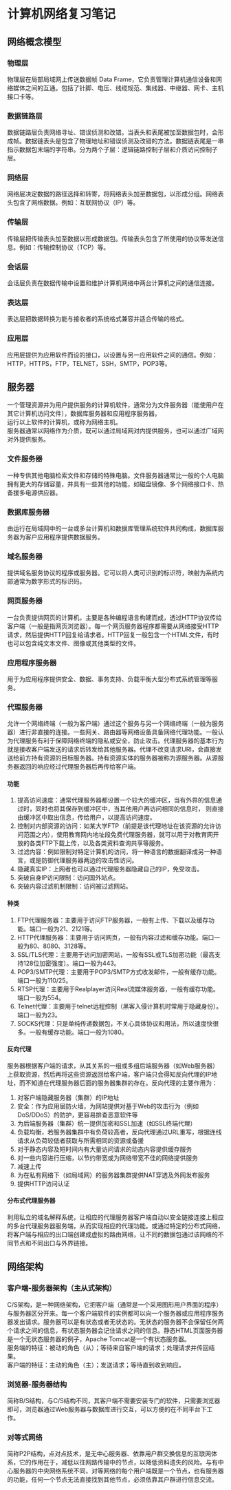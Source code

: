 # 计算机网络复习笔记

## 网络概念模型

### 物理层
物理层在局部局域网上传送数据帧 Data Frame，它负责管理计算机通信设备和网络媒体之间的互通。包括了针脚、电压、线缆规范、集线器、中继器、网卡、主机接口卡等。

### 数据链路层
数据链路层负责网络寻址、错误侦测和改错。当表头和表尾被加至数据包时，会形成帧。数据链表头是包含了物理地址和错误侦测及改错的方法。数据链表尾是一串指示数据包末端的字符串。分为两个子层：逻辑链路控制子层和介质访问控制子层。

### 网络层
网络层决定数据的路径选择和转寄，将网络表头加至数据包，以形成分组。网络表头包含了网络数据。例如：互联网协议（IP）等。

### 传输层
传输层把传输表头加至数据以形成数据包。传输表头包含了所使用的协议等发送信息。例如：传输控制协议（TCP）等。

### 会话层
会话层负责在数据传输中设置和维护计算机网络中两台计算机之间的通信连接。

### 表达层
表达层把数据转换为能与接收者的系统格式兼容并适合传输的格式。

### 应用层
应用层提供为应用软件而设的接口，以设置与另一应用软件之间的通信。例如：HTTP，HTTPS，FTP，TELNET，SSH，SMTP，POP3等。

## 服务器
一个管理资源并为用户提供服务的计算机软件，通常分为文件服务器（能使用户在其它计算机访问文件），数据库服务器和应用程序服务器。\
运行以上软件的计算机，或称为网络主机。\
服务器通常以网络作为介质，既可以通过局域网对内提供服务，也可以通过广域网对外提供服务。

### 文件服务器
一种专供其他电脑检索文件和存储的特殊电脑。文件服务器通常比一般的个人电脑拥有更大的存储容量，并具有一些其他的功能，如磁盘镜像、多个网络接口卡、热备援多电源供应器。

### 数据库服务器
由运行在局域网中的一台或多台计算机和数据库管理系统软件共同构成，数据库服务器为客户应用程序提供数据服务。

### 域名服务器
提供域名服务协议的程序或服务器。它可以将人类可识别的标识符，映射为系统内部通常为数字形式的标识码。

### 网页服务器
一台负责提供网页的计算机，主要是各种编程语言构建而成，透过HTTP协议传给客户端（一般是指网页浏览器）。每一个网页服务器程序都需要从网络接受HTTP请求，然后提供HTTP回复给请求者。HTTP回复一般包含一个HTML文件，有时也可以包含纯文本文件、图像或其他类型的文件。

### 应用程序服务器
用于为应用程序提供安全、数据、事务支持、负载平衡大型分布式系统管理等服务。

### 代理服务器
允许一个网络终端（一般为客户端）通过这个服务与另一个网络终端（一般为服务器）进行非直接的连接。一些网关、路由器等网络设备具备网络代理功能。一般认为代理服务有利于保障网络终端的隐私或安全，防止攻击。代理服务器的基本行为就是接收客户端发送的请求后转发给其他服务器。代理不改变请求URI，会直接发送给前方持有资源的目标服务器。持有资源实体的服务器被称为源服务器。从源服务器返回的响应经过代理服务器后再传给客户端。

#### 功能
1. 提高访问速度：通常代理服务器都设置一个较大的缓冲区，当有外界的信息通过时，同时也将其保存到缓冲区中，当其他用户再访问相同的信息时， 则直接由缓冲区中取出信息，传给用户，以提高访问速度。
1. 控制对内部资源的访问：如某大学FTP（前提是该代理地址在该资源的允许访问范围之内），使用教育网内地址段免费代理服务器，就可以用于对教育网开放的各类FTP下载上传，以及各类资料查询共享等服务。
1. 过滤内容：例如限制对特定计算机的访问，将一种语言的数据翻译成另一种语言，或是防御代理服务器两边的攻击性访问。
1. 隐藏真实IP：上网者也可以通过代理服务器隐藏自己的IP，免受攻击。
1. 突破自身IP访问限制：访问国外站点。
1. 突破内容过滤机制限制：访问被过滤网站。

#### 种类
1. FTP代理服务器：主要用于访问FTP服务器，一般有上传、下载以及缓存功能。端口一般为21、2121等。
1. HTTP代理服务器：主要用于访问网页，一般有内容过滤和缓存功能。端口一般为80、8080、3128等。
1. SSL/TLS代理：主要用于访问加密网站，一般有SSL或TLS加密功能（最高支持128位加密强度）。端口一般为443。
1. POP3/SMTP代理：主要用于POP3/SMTP方式收发邮件，一般有缓存功能。端口一般为110/25。
1. RTSP代理：主要用于Realplayer访问Real流媒体服务器，一般有缓存功能。端口一般为554。
1. Telnet代理：主要用于telnet远程控制（黑客入侵计算机时常用于隐藏身份）。端口一般为23。
1. SOCKS代理：只是单纯传递数据包，不关心具体协议和用法，所以速度快很多。一般有缓存功能。端口一般为1080。

#### 反向代理
服务器根据客户端的请求，从其关系的一组或多组后端服务器（如Web服务器）上获取资源，然后再将这些资源返回给客户端，客户端只会得知反向代理的IP地址，而不知道在代理服务器后面的服务器集群的存在。反向代理的主要作用为：
1. 对客户端隐藏服务器（集群）的IP地址
1. 安全：作为应用层防火墙，为网站提供对基于Web的攻击行为（例如DoS/DDoS）的防护，更容易排查恶意软件等
1. 为后端服务器（集群）统一提供加密和SSL加速（如SSL终端代理）
1. 负载均衡，若服务器集群中有负荷较高者，反向代理通过URL重写，根据连线请求从负荷较低者获取与所需相同的资源或备援
1. 对于静态内容及短时间内有大量访问请求的动态内容提供缓存服务
1. 对一些内容进行压缩，以节约带宽或为网络带宽不佳的网络提供服务
1. 减速上传
1. 为在私有网络下（如局域网）的服务器集群提供NAT穿透及外网发布服务
1. 提供HTTP访问认证

#### 分布式代理服务器
利用私立的域名解释系统，让相应的代理服务器客户端自动以安全链接连接上相应的多台代理服务器服务端，从而实现相应的代理功能。或通过特定的分布式网络，将客户端与相应的出口端创建成虚拟的路由网络，让不同的数据包通过该网络的不同节点和不同出口与外界链接。

## 网络架构

### 客户端-服务器架构（主从式架构）
C/S架构，是一种网络架构，它把客户端（通常是一个采用图形用户界面的程序）与服务器区分开来。每一个客户端软件的实例都可以向一个服务器或应用程序服务器发出请求。服务器可以是有状态或者无状态的。无状态的服务器不会保留任何两个请求之间的信息，有状态服务器会记住请求之间的信息。静态HTML页面服务器是一个无状态服务器的例子，Apache Tomcat是一个有状态服务器。\
服务端的特征：被动的角色（从）；等待来自客户端的请求；处理请求并传回结果。\
客户端的特征：主动的角色（主）；发送请求；等待直到收到响应。

### 浏览器-服务器结构
简称B/S结构，与C/S结构不同，其客户端不需要安装专门的软件，只需要浏览器即可，浏览器通过Web服务器与数据库进行交互，可以方便的在不同平台下工作。

### 对等式网络
简称P2P结构，点对点技术，是无中心服务器、依靠用户群交换信息的互联网体系，它的作用在于，减低以往网路传输中的节点，以降低资料遗失的风险。与有中心服务器的中央网络系统不同，对等网络的每个用户端既是一个节点，也有服务器的功能，任何一个节点无法直接找到其他节点，必须依靠其户群进行信息交流。
